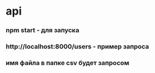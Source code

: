 # api
### npm start - для запуска
### http://localhost:8000/users - пример запроса
### имя файла в папке csv будет запросом